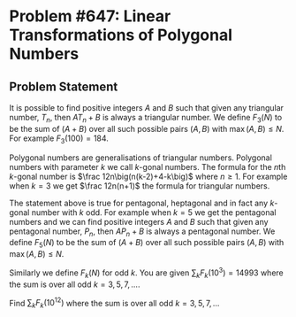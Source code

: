 # Problem #647: Linear Transformations of Polygonal Numbers 

## Problem Statement 


It is possible to find positive integers $A$ and $B$ such that given any triangular number, $T_n$, then $AT_n +B$ is always a triangular number. We define $F_3(N)$ to be the sum of $(A+B)$ over all such possible pairs $(A,B)$ with $\max(A,B)\le N$. For example $F_3(100) = 184$.


Polygonal numbers are generalisations of triangular numbers. Polygonal numbers with parameter $k$ we call $k$-gonal numbers. The formula for the $n$th $k$-gonal number is $\frac 12n\big(n(k-2)+4-k\big)$ where $n \ge 1$. For example when $k = 3$ we get $\frac 12n(n+1)$ the formula for triangular numbers.


The statement above is true for pentagonal, heptagonal and in fact any $k$-gonal number with $k$ odd. For example when $k=5$ we get the pentagonal numbers and we can find positive integers $A$ and $B$ such that given any pentagonal number, $P_n$, then $AP_n+B$ is always a pentagonal number. We define $F_5(N)$ to be the sum of $(A+B)$ over all such possible pairs $(A,B)$ with $\max(A,B)\le N$.


Similarly we define $F_k(N)$ for odd $k$. You are given $\sum_{k} F_k(10^3) = 14993$ where the sum is over all odd $k = 3,5,7,\ldots$.


Find $\sum_{k} F_k(10^{12})$ where the sum is over all odd $k = 3,5,7,\ldots$

